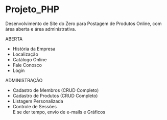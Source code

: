 # Projeto_PHP
Desenvolvimento de Site do Zero para Postagem de Produtos Online, com área aberta e área administrativa.<br>

ABERTA
- História da Empresa
- Localização
- Catálogo Online
- Fale Conosco
- Login

ADMINISTRAÇÃO
- Cadastro de Membros (CRUD Completo)
- Cadastro de Produtos (CRUD Completo)
- Listagem Personalizada
- Controle de Sessões<br>
E se der tempo, envio de e-mails e Gráficos
